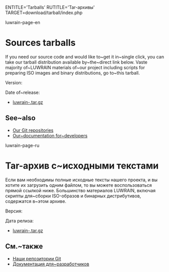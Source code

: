 
ENTITLE='Tarballs'
RUTITLE='Tar-архивы'
TARGET=download/tarball/index.php

luwrain-page-en

# Sources tarballs

If you need our source code and would like to~get it in~single click,
you can  take our tarball distribution available by~the~direct link below.
Vaste majority of~LUWRAIN materials of~our project
including scripts for preparing ISO images and binary distributions,
go to~this tarball.

Version: <?php echo lwr_version_tarball();?>

Date of~release: <?php echo lwr_release_date_tarball_en();?>

* <a href="http://download.luwrain.org/src/luwrain-<?php echo lwr_version_tarball();?>.tar.gz">luwrain-<?php echo lwr_version_tarball();?>.tar.gz</a> 

## See~also

* [Our Git repositories](local:/download/git)
* [Our~documentation for~developers](local:/doc/devel/)

luwrain-page-ru

# Tar-архив с~исходными текстами

Если вам необходимы полные исходные тексты нашего проекта, и вы хотите их загрузить одним файлом,
то вы можете воспользоваться прямой ссылкой ниже. 
Большинство материалов LUWRAIN, включая скрипты для~сборки ISO-образов и бинарных дистрибутивов,
содержатся в~этом архиве.

Версия: <?php echo lwr_version_tarball();?>

Дата релиза: <?php echo lwr_release_date_tarball_ru();?>

* <a href="http://download.luwrain.org/src/luwrain-<?php echo lwr_version_tarball();?>.tar.gz">luwrain-<?php echo lwr_version_tarball();?>.tar.gz</a> 

## См.~также

* [Наши репозитории Git](local:/download/git)
* [Документация для~разработчиков](local:/doc/devel/)
